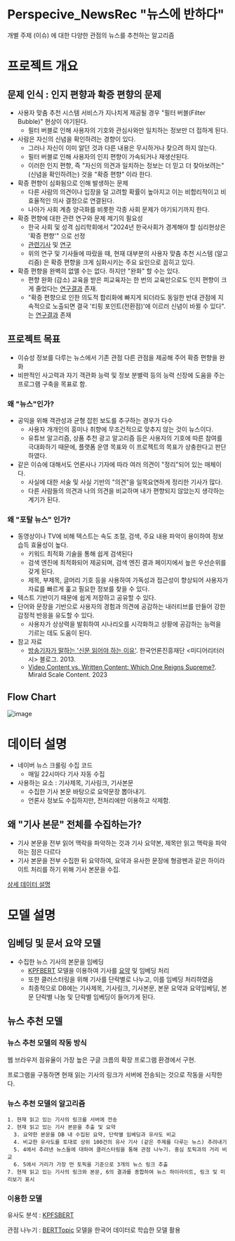 # Perspecive_NewsRec "뉴스에 반하다"

개별 주제 (이슈) 에 대한 다양한 관점의 뉴스를 추천하는 알고리즘


# 프로젝트 개요

## 문제 인식 : 인지 편향과 확증 편향의 문제
  - 사용자 맞춤 추천 시스템 서비스가 지나치게 제공될 경우 "필터 버블(Filter Bubble)" 현상이 야기된다.
    - 필터 버블로 인해 사용자의 기호와 관심사와만 일치하는 정보만 더 접하게 된다.  
  - 사람은 자신의 신념을 확인하려는 경향이 있다.
    - 그러나 자신이 이미 알던 것과 다른 내용은 무시하거나 찾으려 하지 않는다.
    - 필터 버블로 인해 사용자의 인지 편향이 가속되거나 재생산된다.
    - 이러한 인지 편향, 즉 "자신의 의견과 일치하는 정보는 더 믿고 더 찾아보려는" (신념을 확인하려는) 것을 "확증 편향" 이라 한다.
  - 확증 편향이 심화됨으로 인해 발생하는 문제
    - 다른 사람의 의견이나 입장을 덜 고려할 확률이 높아지고 이는 비합리적이고 비효율적인 의사 결정으로 연결된다.
    - 나아가 사회 계층 양극화를 비롯한 각종 사회 문제가 야기되기까지 한다.
  - 확증 편향에 대한 관련 연구와 문제 제기의 필요성
    - 한국 사회 및 성격 심리학회에서 "2024년 한국사회가 경계해야 할 심리현상은 '확증 편향'" 으로 선정
    - [관련](https://www.yna.co.kr/view/AKR20240103107900530)[기사](https://www.joongang.co.kr/article/25241190#home) 및 [연](https://www.ncbi.nlm.nih.gov/pmc/articles/PMC8685219/)[구](https://www.dbpia.co.kr/journal/articleDetail?nodeId=NODE11312388) 
    - 위의 연구 및 기사들에 따랐을 때, 현재 대부분의 사용자 맞춤 추천 시스템 (알고리즘) 은 확증 편향을 크게 심화시키는 주요 요인으로 꼽히고 있다.
  - 확증 편향을 완벽히 없앨 수는 없다. 하지만 "완화" 할 수는 있다.
    - 편향 완화 (감소) 교육을 받은 피교육자는 한 번의 교육만으로도 인지 편향이 크게 줄었다는 [연구결과](https://www.hec.edu/en/yes-you-can-be-trained-make-better-decisions) 존재.
    - "확증 편향으로 인한 의도적 합리화에 빠지게 되더라도 동일한 반대 관점에 지속적으로 노출되면 결국 '티핑 포인트(전환점)'에 이르러 신념이 바뀔 수 있다".는 [연구결과](https://edisciplinas.usp.br/pluginfile.php/4912780/mod_resource/content/1/BACKFIRE_TIPPING_POINT_redlawsk2010.pdf) 존재 
     

## 프로젝트 목표
- 이슈성 정보를 다루는 뉴스에서 기존 관점 다른 관점을 제공해 주어 확증 편향을 완화
- 비판적인 사고력과 자기 객관화 능력 및 정보 분별력 등의 능력 신장에 도움을 주는 프로그램 구축을 목표로 함.

### 왜 "뉴스"인가?

- 공익을 위해 객관성과 균형 잡힌 보도를 추구하는 경우가 다수
  - 사용자 개개인의 흥미나 취향에 무조건적으로 맞추지 않는 것이 뉴스이다.
  - 유튜브 알고리즘, 상품 추천 광고 알고리즘 등은 사용자의 기호에 따른 참여를 극대화하기 때문에, 플랫폼 운영 목표와 이 프로젝트의 목표가 상충한다고 판단하였다.
- 같은 이슈에 대해서도 언론사나 기자에 따라 여러 의견이 "정리"되어 있는 매체이다. 
  - 사실에 대한 서술 및 사실 기반의 "의견"을 일목요연하게 정리한 기사가 많다.
  - 다른 사람들의 의견과 나의 의견을 비교하며 내가 편향되지 않았는지 생각하는 계기가 된다.

### 왜 "포탈 뉴스" 인가?
- 동영상이나 TV에 비해 텍스트는 속도 조절, 검색, 주요 내용 파악이 용이하여 정보 습득 효율성이 높다.
  - 키워드 최적화 기술을 통해 쉽게 검색된다
  - 검색 엔진에 최적화되어 제공되며, 검색 엔진 결과 페이지에서 높은 우선순위를 갖게 된다.
  - 제목, 부제목, 글머리 기호 등을 사용하여 가독성과 접근성이 향상되어 사용자가 자료를 빠르게 훑고 필요한 정보를 찾을 수 있다.
- 텍스트 기반이기 때문에 쉽게 저장하고 공유할 수 있다.
- 단어와 문장을 기반으로 사용자의 경험과 의견에 공감하는 내러티브를 만들어 강한 감정적 반응을 유도할 수 있다.
  - 사용자가 상상력을 발휘하여 시나리오를 시각화하고 상황에 공감하는 능력을 기르는 데도 도움이 된다.
- 참고 자료
  - [방송기자가 말하는 '신문 읽어야 하는 이유'](https://dadoc.or.kr/805). 한국언론진흥재단 <미디어리터러시> 블로그. 2013.
  - [Video Content vs. Written Content: Which One Reigns Supreme?](https://www.linkedin.com/pulse/video-content-vs-written-which-one-reignssupreme-mirald-scale-qxtkf). Mirald Scale Content. 2023




## Flow Chart

![image](https://github.com/deepshadow25/Perspecive_NewsRec/assets/115054681/7d61dc8c-aec6-43bd-9326-52866501da37)


# 데이터 설명

- 네이버 뉴스 크롤링 수집 코드
  - 매일 22시마다 기사 자동 수집
- 사용하는 요소 : 기사제목, 기사링크, 기사본문
  - 수집한 기사 본문 바탕으로 요약문장 뽑아내기.
  - 언론사 정보도 수집하지만, 전처리에만 이용하고 삭제함.

## 왜 "기사 본문" 전체를 수집하는가?
- 기사 본문을 전부 읽어 맥락을 파악하는 것과 기사 요약본, 제목만 읽고 맥락을 파악하는 점은 다르다
- 기사 본문을 전부 수집한 뒤 요약하여, 요약과 유사한 문장에 형광펜과 같은 하이라이트 처리를 하기 위해 기사 본문을 수집.


[상세 데이터 설명](https://github.com/deepshadow25/Perspecive_NewsRec/blob/main/Dataset/dataset.md)



# 모델 설명

## 임베딩 및 문서 요약 모델

- 수집한 뉴스 기사의 본문을 임베딩
  - [KPFBERT](https://github.com/KPFBERT/kpfbert) 모델을 이용하여 기사를 [요약](https://github.com/KPFBERT/kpfbertsum) 및 임베딩 처리
  - 또한 클러스터링을 위해 기사를 단락별로 나누고, 이를 임베딩 처리하였음
  - 최종적으로 DB에는 기사제목, 기사링크, 기사본문, 본문 요약과 요약임베딩, 본문 단락별 나눔 및 단락별 임베딩이 들어가게 된다.


## 뉴스 추천 모델

### 뉴스 추천 모델의 작동 방식

웹 브라우저 점유율이 가장 높은 구글 크름의 확장 프로그램 환경에서 구현.

프로그램을 구동하면 현재 읽는 기사의 링크가 서버에 전송되는 것으로 작동을 시작한다.

### 뉴스 추천 모델의 알고리즘
    1. 현재 읽고 있는 기사의 링크를 서버에 전송
    2. 현재 읽고 있는 기사 본문을 추출 및 요약
      3. 요약한 본문을 DB 내 수집된 요약, 단락별 임베딩과 유사도 비교
      4. 비교한 유사도를 토대로 상위 100건의 유사 기사 (같은 주제를 다루는 뉴스) 추려내기
      5. 4에서 추려낸 뉴스들에 대하여 클러스터링을 통해 관점 나누기. 중심 토픽과의 거리 비교
      6. 5에서 거리가 가장 먼 토픽을 기준으로 3개의 뉴스 링크 추출
    7. 현재 읽고 있는 기사의 링크와 본문, 6의 결과를 종합하여 뉴스 하이라이트, 링크 및 미리보기 표시

### 이용한 모델

유사도 분석 : [KPFSBERT](https://github.com/KPFBERT/kpfSBERT)

관점 나누기 : [BERTTopic](https://maartengr.github.io/BERTopic/index.html) 모델을 한국어 데이터로 학습한 모델 활용 
